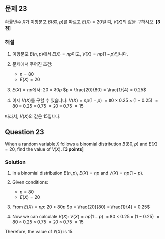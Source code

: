 

## 문제 23
확률변수 $X$가 이항분포 $B(80, p)$를 따르고 $E(X)=20$일 때, $V(X)$의 값을 구하시오. **[3점]**

### 해설
1) 이항분포 $B(n,p)$에서 $E(X) = np$이고, $V(X) = np(1-p)$입니다.

2) 문제에서 주어진 조건:
   - $n = 80$
   - $E(X) = 20$

3) $E(X) = np$에서:
   $20 = 80p$
   $p = \frac{20}{80} = \frac{1}{4} = 0.25$

4) 이제 $V(X)$를 구할 수 있습니다:
   $V(X) = np(1-p)$
   $= 80 \times 0.25 \times (1-0.25)$
   $= 80 \times 0.25 \times 0.75$
   $= 20 \times 0.75$
   $= 15$

따라서, $V(X)$의 값은 15입니다.

## Question 23
When a random variable $X$ follows a binomial distribution $B(80, p)$ and $E(X)=20$, find the value of $V(X)$. **[3 points]**

### Solution
1) In a binomial distribution $B(n,p)$, $E(X) = np$ and $V(X) = np(1-p)$.

2) Given conditions:
   - $n = 80$
   - $E(X) = 20$

3) From $E(X) = np$:
   $20 = 80p$
   $p = \frac{20}{80} = \frac{1}{4} = 0.25$

4) Now we can calculate $V(X)$:
   $V(X) = np(1-p)$
   $= 80 \times 0.25 \times (1-0.25)$
   $= 80 \times 0.25 \times 0.75$
   $= 20 \times 0.75$
   $= 15$

Therefore, the value of $V(X)$ is 15.